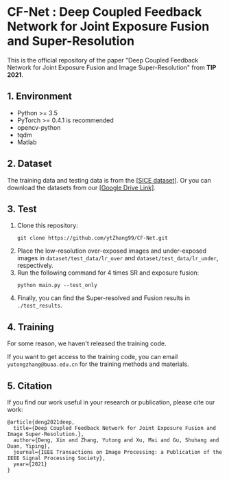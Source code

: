 # CF-Net : Deep Coupled Feedback Network for Joint Exposure Fusion and Super-Resolution
This is the official repository of the paper "Deep Coupled Feedback Network for Joint Exposure Fusion and Image Super-Resolution" from **TIP 2021**.

## 1. Environment
- Python >= 3.5
- PyTorch >= 0.4.1 is recommended
- opencv-python
- tqdm
- Matlab

## 2. Dataset
The training data and testing data is from the [[SICE dataset]](https://github.com/csjcai/SICE, "Official SICE"). Or you can download the datasets from our [[Google Drive Link]](https://drive.google.com/drive/folders/1Ik0D2pf93aLOlexevpAE5ftckMTQscZo?usp=sharing., "Ours").

## 3. Test
1. Clone this repository:
    ```
    git clone https://github.com/ytZhang99/CF-Net.git
    ```
2. Place the low-resolution over-exposed images and under-exposed images in `dataset/test_data/lr_over` and `dataset/test_data/lr_under`, respectively.
3. Run the following command for 4 times SR and exposure fusion:
    ```
    python main.py --test_only
    ```
4. Finally, you can find the Super-resolved and Fusion results in `./test_results`.

## 4. Training
For some reason, we haven't released the training code.

If you want to get access to the training code, you can email `yutongzhang@buaa.edu.cn` for the training methods and materials. 

## 5. Citation
If you find our work useful in your research or publication, please cite our work:
```
@article{deng2021deep,
  title={Deep Coupled Feedback Network for Joint Exposure Fusion and Image Super-Resolution.},
  author={Deng, Xin and Zhang, Yutong and Xu, Mai and Gu, Shuhang and Duan, Yiping},
  journal={IEEE Transactions on Image Processing: a Publication of the IEEE Signal Processing Society},
  year={2021}
}
```
